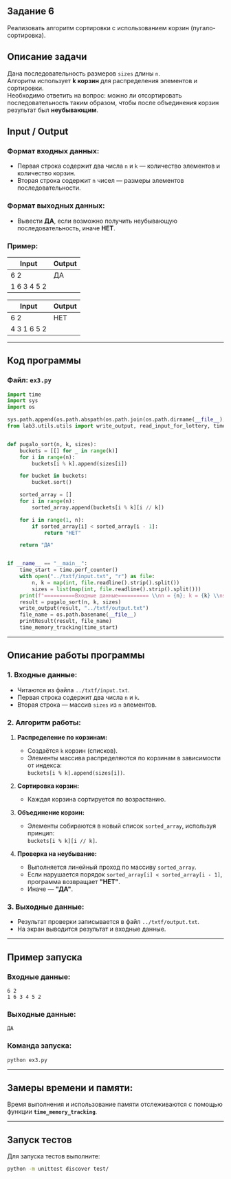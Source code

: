 ## Задание 6  
Реализовать алгоритм сортировки с использованием корзин (пугало-сортировка).

## **Описание задачи**  
Дана последовательность размеров `sizes` длины `n`.  
Алгоритм использует **k корзин** для распределения элементов и сортировки.  
Необходимо ответить на вопрос: можно ли отсортировать последовательность таким образом, чтобы после объединения корзин результат был **неубывающим**.  

## **Input / Output**  

### Формат входных данных:  
- Первая строка содержит два числа `n` и `k` — количество элементов и количество корзин.  
- Вторая строка содержит `n` чисел — размеры элементов последовательности.  

### Формат выходных данных:  
- Вывести **ДА**, если возможно получить неубывающую последовательность, иначе **НЕТ**.  

### Пример:  

| Input             | Output |
|-------------------|--------|
| 6 2              | ДА     |
| 1 6 3 4 5 2      |        |  

| Input             | Output |
|-------------------|--------|
| 6 2              | НЕТ    |
| 4 3 1 6 5 2      |        |  

---

## **Код программы**  

### Файл: `ex3.py`  
```python
import time
import sys
import os

sys.path.append(os.path.abspath(os.path.join(os.path.dirname(__file__), '../../..')))
from lab3.utils.utils import write_output, read_input_for_lottery, time_memory_tracking, printResult


def pugalo_sort(n, k, sizes):
    buckets = [[] for _ in range(k)]
    for i in range(n):
        buckets[i % k].append(sizes[i])

    for bucket in buckets:
        bucket.sort()

    sorted_array = []
    for i in range(n):
        sorted_array.append(buckets[i % k][i // k])

    for i in range(1, n):
        if sorted_array[i] < sorted_array[i - 1]:
            return "НЕТ"

    return "ДА"


if __name__ == "__main__":
    time_start = time.perf_counter()
    with open("../txtf/input.txt", "r") as file:
        n, k = map(int, file.readline().strip().split())
        sizes = list(map(int, file.readline().strip().split()))
    print(f"==========Входные данные========== \\nn = {n}; k = {k} \\nsizes = {sizes}")
    result = pugalo_sort(n, k, sizes)
    write_output(result, "../txtf/output.txt")
    file_name = os.path.basename(__file__)
    printResult(result, file_name)
    time_memory_tracking(time_start)
```

---

## **Описание работы программы**  

### **1. Входные данные:**  
- Читаются из файла `../txtf/input.txt`.  
- Первая строка содержит два числа `n` и `k`.  
- Вторая строка — массив `sizes` из `n` элементов.

### **2. Алгоритм работы:**  
1. **Распределение по корзинам:**  
   - Создаётся `k` корзин (списков).  
   - Элементы массива распределяются по корзинам в зависимости от индекса:  
     `buckets[i % k].append(sizes[i])`.  

2. **Сортировка корзин:**  
   - Каждая корзина сортируется по возрастанию.  

3. **Объединение корзин:**  
   - Элементы собираются в новый список `sorted_array`, используя принцип:  
     `buckets[i % k][i // k]`.  

4. **Проверка на неубывание:**  
   - Выполняется линейный проход по массиву `sorted_array`.  
   - Если нарушается порядок `sorted_array[i] < sorted_array[i - 1]`, программа возвращает **"НЕТ"**.  
   - Иначе — **"ДА"**.

### **3. Выходные данные:**  
- Результат проверки записывается в файл `../txtf/output.txt`.  
- На экран выводится результат и входные данные.  

---

## **Пример запуска**  

### Входные данные:
```plaintext
6 2
1 6 3 4 5 2
```

### Выходные данные:
```plaintext
ДА
```

### Команда запуска:
```bash
python ex3.py
```

---

## **Замеры времени и памяти:**  
Время выполнения и использование памяти отслеживаются с помощью функции **`time_memory_tracking`**.

---

## **Запуск тестов**  
Для запуска тестов выполните:  
```bash
python -m unittest discover test/